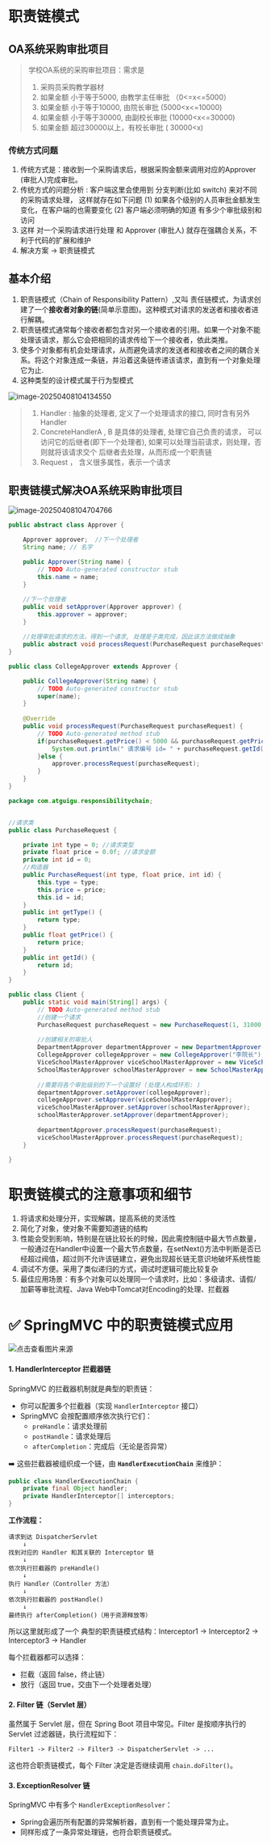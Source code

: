 # 职责链模式

## OA系统采购审批项目

> 学校OA系统的采购审批项目：需求是
> 1) 采购员采购教学器材
> 2) 如果金额 小于等于5000, 由教学主任审批 （0<=x<=5000）
> 3) 如果金额 小于等于10000, 由院长审批 (5000<x<=10000)
> 4) 如果金额 小于等于30000, 由副校长审批 (10000<x<=30000)
> 5) 如果金额 超过30000以上，有校长审批 ( 30000<x)

### 传统方式问题

1) 传统方式是：接收到一个采购请求后，根据采购金额来调用对应的Approver (审批人)完成审批。
2) 传统方式的问题分析 : 客户端这里会使用到 分支判断(比如 switch) 来对不同的采购请求处理， 这样就存在如下问题 (1) 如果各个级别的人员审批金额发生变化，在客户端的也需要变化 (2) 客户端必须明确的知道 有多少个审批级别和访问
3) 这样 对一个采购请求进行处理 和 Approver (审批人) 就存在强耦合关系，不利于代码的扩展和维护
4) 解决方案 → 职责链模式

## 基本介绍

1) 职责链模式（Chain of Responsibility Pattern）,又叫 责任链模式，为请求创建了一个**接收者对象的链**(简单示意图)。这种模式对请求的发送者和接收者进行解耦。
2) 职责链模式通常每个接收者都包含对另一个接收者的引用。如果一个对象不能处理该请求，那么它会把相同的请求传给下一个接收者，依此类推。
3) 使多个对象都有机会处理请求，从而避免请求的发送者和接收者之间的耦合关系。将这个对象连成一条链，并沿着这条链传递该请求，直到有一个对象处理它为止.
4) 这种类型的设计模式属于行为型模式

![image-20250408104134550](./assets/image-20250408104134550.png)

> 1) Handler : 抽象的处理者, 定义了一个处理请求的接口, 同时含有另外Handler
> 2) ConcreteHandlerA , B 是具体的处理者, 处理它自己负责的请求， 可以访问它的后继者(即下一个处理者), 如果可以处理当前请求，则处理，否则就将该请求交个 后继者去处理，从而形成一个职责链
> 3) Request ， 含义很多属性，表示一个请求

## 职责链模式解决OA系统采购审批项目

![image-20250408104704766](./assets/image-20250408104704766.png)

```java
public abstract class Approver {

	Approver approver;  //下一个处理者
	String name; // 名字
	
	public Approver(String name) {
		// TODO Auto-generated constructor stub
		this.name = name;
	}

	//下一个处理者
	public void setApprover(Approver approver) {
		this.approver = approver;
	}
	
	//处理审批请求的方法，得到一个请求, 处理是子类完成，因此该方法做成抽象
	public abstract void processRequest(PurchaseRequest purchaseRequest);
}

public class CollegeApprover extends Approver {

	public CollegeApprover(String name) {
		// TODO Auto-generated constructor stub
		super(name);
	}
	
	@Override
	public void processRequest(PurchaseRequest purchaseRequest) {
		// TODO Auto-generated method stub
		if(purchaseRequest.getPrice() < 5000 && purchaseRequest.getPrice() <= 10000) {
			System.out.println(" 请求编号 id= " + purchaseRequest.getId() + " 被 " + this.name + " 处理");
		}else {
			approver.processRequest(purchaseRequest);
		}
	}
}

package com.atguigu.responsibilitychain;


//请求类
public class PurchaseRequest {

	private int type = 0; //请求类型
	private float price = 0.0f; //请求金额
	private int id = 0;
	//构造器
	public PurchaseRequest(int type, float price, int id) {
		this.type = type;
		this.price = price;
		this.id = id;
	}
	public int getType() {
		return type;
	}
	public float getPrice() {
		return price;
	}
	public int getId() {
		return id;
	}
}

public class Client {
	public static void main(String[] args) {
		// TODO Auto-generated method stub
		//创建一个请求
		PurchaseRequest purchaseRequest = new PurchaseRequest(1, 31000, 1);
		
		//创建相关的审批人
		DepartmentApprover departmentApprover = new DepartmentApprover("张主任");
		CollegeApprover collegeApprover = new CollegeApprover("李院长");
		ViceSchoolMasterApprover viceSchoolMasterApprover = new ViceSchoolMasterApprover("王副校");
		SchoolMasterApprover schoolMasterApprover = new SchoolMasterApprover("佟校长");
	
		//需要将各个审批级别的下一个设置好 (处理人构成环形: )
		departmentApprover.setApprover(collegeApprover);
		collegeApprover.setApprover(viceSchoolMasterApprover);
		viceSchoolMasterApprover.setApprover(schoolMasterApprover);
		schoolMasterApprover.setApprover(departmentApprover);
		
		departmentApprover.processRequest(purchaseRequest);
		viceSchoolMasterApprover.processRequest(purchaseRequest);
	}

}

```

# 职责链模式的注意事项和细节

1) 将请求和处理分开，实现解耦，提高系统的灵活性
2) 简化了对象，使对象不需要知道链的结构
3) 性能会受到影响，特别是在链比较长的时候，因此需控制链中最大节点数量，一般通过在Handler中设置一个最大节点数量，在setNext()方法中判断是否已经超过阀值，超过则不允许该链建立，避免出现超长链无意识地破坏系统性能
4) 调试不方便。采用了类似递归的方式，调试时逻辑可能比较复杂
5) 最佳应用场景：有多个对象可以处理同一个请求时，比如：多级请求、请假/加薪等审批流程、Java Web中Tomcat对Encoding的处理、拦截器

# ✅ SpringMVC 中的职责链模式应用

![点击查看图片来源](./assets/u=3231589597,2457160586&fm=253&fmt=auto&app=138&f=PNG.png)

#### 1. **HandlerInterceptor 拦截器链**

SpringMVC 的拦截器机制就是典型的职责链：

- 你可以配置多个拦截器（实现 `HandlerInterceptor` 接口）
- SpringMVC 会按配置顺序依次执行它们：
  - `preHandle`：请求处理前
  - `postHandle`：请求处理后
  - `afterCompletion`：完成后（无论是否异常）

➡️ 这些拦截器被组织成一个链，由 **`HandlerExecutionChain`** 来维护：

```java
public class HandlerExecutionChain {
    private final Object handler;
    private HandlerInterceptor[] interceptors;
}
```

**工作流程：**

```plaintext
请求到达 DispatcherServlet
    ↓
找到对应的 Handler 和其关联的 Interceptor 链
    ↓
依次执行拦截器的 preHandle()
    ↓
执行 Handler（Controller 方法）
    ↓
依次执行拦截器的 postHandle()
    ↓
最终执行 afterCompletion()（用于资源释放等）
```

所以这里就形成了一个 典型的职责链模式结构：Interceptor1 -> Interceptor2 -> Interceptor3 -> Handler

每个拦截器都可以选择：

- 拦截（返回 false，终止链）
- 放行（返回 true，交由下一个处理者处理）

#### 2. **Filter 链（Servlet 层）**

虽然属于 Servlet 层，但在 Spring Boot 项目中常见。Filter 是按顺序执行的 Servlet 过滤器链，执行流程如下：

```
Filter1 -> Filter2 -> Filter3 -> DispatcherServlet -> ...
```

这也符合职责链模式，每个 Filter 决定是否继续调用 `chain.doFilter()`。

#### 3. **ExceptionResolver 链**

SpringMVC 中有多个 `HandlerExceptionResolver`：

- Spring会遍历所有配置的异常解析器，直到有一个能处理异常为止。
- 同样形成了一条异常处理链，也符合职责链模式。